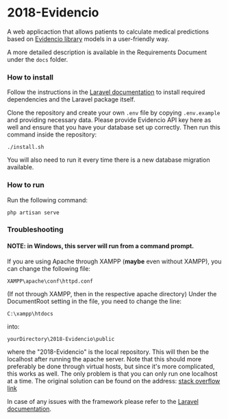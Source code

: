 # 2018-Evidencio

A web applicaction that allows patients to calculate medical predictions based on [Evidencio library](https://www.evidencio.com) models in a user-friendly way.

A more detailed description is available in the Requirements Document under the `docs` folder.




### How to install

Follow the instructions in the [Laravel documentation](https://laravel.com/docs/5.6/installation) to install required dependencies and the Laravel package itself.

Clone the repository and create your own `.env` file by copying `.env.example` and providing necessary data. Please provide Evidencio API key here as well and ensure that you have your database set up correctly. Then run this command inside the repository:

    ./install.sh

You will also need to run it every time there is a new database migration available.

### How to run

Run the following command:

    php artisan serve

### Troubleshooting


#### NOTE: in Windows, this server will run from a command prompt.
If you are using Apache through XAMPP (**maybe** even without XAMPP), you can change the following file:

    XAMPP\apache\conf\httpd.conf
(If not through XAMPP, then in the respective apache directory)
Under the DocumentRoot setting in the file, you need to change the line:

    C:\xampp\htdocs

into:

    yourDirectory\2018-Evidencio\public

where the "2018-Evidencio" is the local repository. This will then be the localhost after running the apache server. Note that this should more preferably be done through virtual hosts, but since it's more complicated, this works as well. The only problem is that you can only run one localhost at a time. The original solution can be found on the address:
[stack overflow link](https://stackoverflow.com/questions/1408/make-xampp-apache-serve-file-outside-of-htdocs/)


In case of any issues with the framework please refer to the [Laravel documentation](https://laravel.com/docs/5.6).
